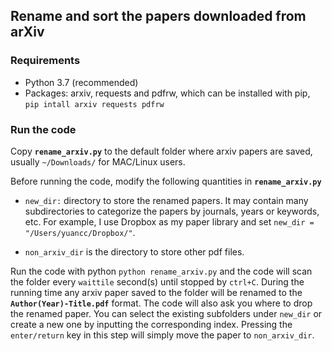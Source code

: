 ## Rename and sort the papers downloaded from arXiv
### Requirements
* Python 3.7 (recommended)
* Packages: arxiv, requests and pdfrw, which can be installed with pip,
``` pip intall arxiv requests pdfrw ```

### Run the code
Copy **`rename_arxiv.py`** to the default folder where arxiv papers are saved, usually `~/Downloads/` for MAC/Linux users. 

Before running the code, modify the following quantities in **`rename_arxiv.py`** 

* `new_dir:` directory to store the renamed papers. It may contain many subdirectories to categorize the papers by journals, years or keywords, etc. 
For example, I use Dropbox as my paper library and set `new_dir = "/Users/yuancc/Dropbox/"`. 

* `non_arxiv_dir` is the directory to store other pdf files. 

Run the code with python `python rename_arxiv.py` and the code will scan the folder every `waittile` second(s) until stopped by `ctrl+C`. During the running time
any arxiv paper saved to the folder will be renamed to the **`Author(Year)-Title.pdf`** format. The code will also ask you where to drop the renamed paper.
You can select the existing subfolders under `new_dir` or create a new one by inputting the corresponding index. Pressing the `enter/return`
 key in this step will simply move the paper to `non_arxiv_dir`.
